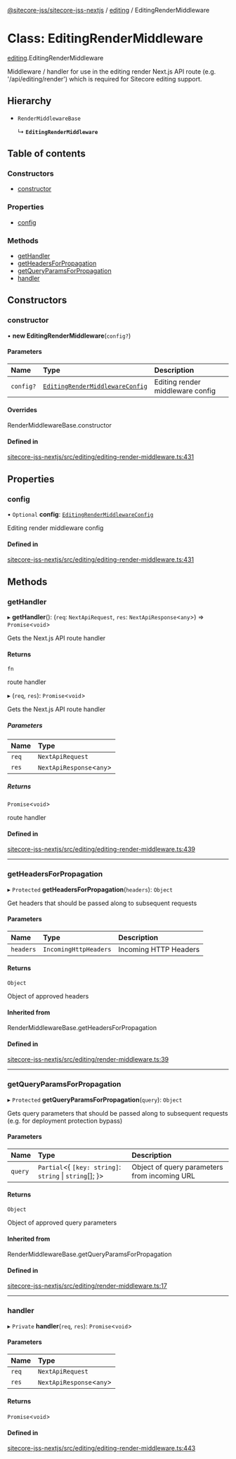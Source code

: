 [@sitecore-jss/sitecore-jss-nextjs](../README.md) / [editing](../modules/editing.md) / EditingRenderMiddleware

# Class: EditingRenderMiddleware

[editing](../modules/editing.md).EditingRenderMiddleware

Middleware / handler for use in the editing render Next.js API route (e.g. '/api/editing/render')
which is required for Sitecore editing support.

## Hierarchy

- `RenderMiddlewareBase`

  ↳ **`EditingRenderMiddleware`**

## Table of contents

### Constructors

- [constructor](editing.EditingRenderMiddleware.md#constructor)

### Properties

- [config](editing.EditingRenderMiddleware.md#config)

### Methods

- [getHandler](editing.EditingRenderMiddleware.md#gethandler)
- [getHeadersForPropagation](editing.EditingRenderMiddleware.md#getheadersforpropagation)
- [getQueryParamsForPropagation](editing.EditingRenderMiddleware.md#getqueryparamsforpropagation)
- [handler](editing.EditingRenderMiddleware.md#handler)

## Constructors

### constructor

• **new EditingRenderMiddleware**(`config?`)

#### Parameters

| Name | Type | Description |
| :------ | :------ | :------ |
| `config?` | [`EditingRenderMiddlewareConfig`](../modules/editing.md#editingrendermiddlewareconfig) | Editing render middleware config |

#### Overrides

RenderMiddlewareBase.constructor

#### Defined in

[sitecore-jss-nextjs/src/editing/editing-render-middleware.ts:431](https://github.com/Sitecore/jss/blob/3fc0e7850/packages/sitecore-jss-nextjs/src/editing/editing-render-middleware.ts#L431)

## Properties

### config

• `Optional` **config**: [`EditingRenderMiddlewareConfig`](../modules/editing.md#editingrendermiddlewareconfig)

Editing render middleware config

#### Defined in

[sitecore-jss-nextjs/src/editing/editing-render-middleware.ts:431](https://github.com/Sitecore/jss/blob/3fc0e7850/packages/sitecore-jss-nextjs/src/editing/editing-render-middleware.ts#L431)

## Methods

### getHandler

▸ **getHandler**(): (`req`: `NextApiRequest`, `res`: `NextApiResponse`\<`any`\>) => `Promise`\<`void`\>

Gets the Next.js API route handler

#### Returns

`fn`

route handler

▸ (`req`, `res`): `Promise`\<`void`\>

Gets the Next.js API route handler

##### Parameters

| Name | Type |
| :------ | :------ |
| `req` | `NextApiRequest` |
| `res` | `NextApiResponse`\<`any`\> |

##### Returns

`Promise`\<`void`\>

route handler

#### Defined in

[sitecore-jss-nextjs/src/editing/editing-render-middleware.ts:439](https://github.com/Sitecore/jss/blob/3fc0e7850/packages/sitecore-jss-nextjs/src/editing/editing-render-middleware.ts#L439)

___

### getHeadersForPropagation

▸ `Protected` **getHeadersForPropagation**(`headers`): `Object`

Get headers that should be passed along to subsequent requests

#### Parameters

| Name | Type | Description |
| :------ | :------ | :------ |
| `headers` | `IncomingHttpHeaders` | Incoming HTTP Headers |

#### Returns

`Object`

Object of approved headers

#### Inherited from

RenderMiddlewareBase.getHeadersForPropagation

#### Defined in

[sitecore-jss-nextjs/src/editing/render-middleware.ts:39](https://github.com/Sitecore/jss/blob/3fc0e7850/packages/sitecore-jss-nextjs/src/editing/render-middleware.ts#L39)

___

### getQueryParamsForPropagation

▸ `Protected` **getQueryParamsForPropagation**(`query`): `Object`

Gets query parameters that should be passed along to subsequent requests (e.g. for deployment protection bypass)

#### Parameters

| Name | Type | Description |
| :------ | :------ | :------ |
| `query` | `Partial`\<\{ `[key: string]`: `string` \| `string`[];  }\> | Object of query parameters from incoming URL |

#### Returns

`Object`

Object of approved query parameters

#### Inherited from

RenderMiddlewareBase.getQueryParamsForPropagation

#### Defined in

[sitecore-jss-nextjs/src/editing/render-middleware.ts:17](https://github.com/Sitecore/jss/blob/3fc0e7850/packages/sitecore-jss-nextjs/src/editing/render-middleware.ts#L17)

___

### handler

▸ `Private` **handler**(`req`, `res`): `Promise`\<`void`\>

#### Parameters

| Name | Type |
| :------ | :------ |
| `req` | `NextApiRequest` |
| `res` | `NextApiResponse`\<`any`\> |

#### Returns

`Promise`\<`void`\>

#### Defined in

[sitecore-jss-nextjs/src/editing/editing-render-middleware.ts:443](https://github.com/Sitecore/jss/blob/3fc0e7850/packages/sitecore-jss-nextjs/src/editing/editing-render-middleware.ts#L443)
